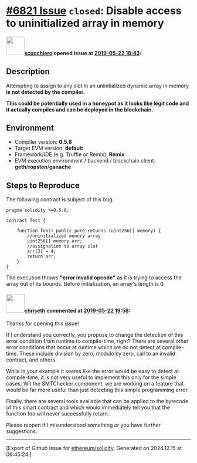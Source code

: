 # [\#6821 Issue](https://github.com/ethereum/solidity/issues/6821) `closed`: Disable access to uninitialized array in memory

#### <img src="https://avatars.githubusercontent.com/u/19697277?u=50c897705975522e290b46414bcdd6ef8d714e54&v=4" width="50">[scucchiero](https://github.com/scucchiero) opened issue at [2019-05-22 18:43](https://github.com/ethereum/solidity/issues/6821):

## Description
Attempting to assign to any slot in an uninitialized dynamic array in memory **is not detected by the compiler.**

**This could be potentially used in a honeypot as it looks like legit code and it actually compiles and can be deployed in the blockchain.**

## Environment

- Compiler version: **0.5.8**
- Target EVM version: **default**
- Framework/IDE (e.g. Truffle or Remix): **Remix**
- EVM execution environment / backend / blockchain client: **geth**/**ropsten**/**ganache**

## Steps to Reproduce
The following contract is subject of this bug.
```solidity
pragma solidity >=0.5.8;

contract Test {
    
    function foo() public pure returns (uint256[] memory) {
        //uninitialized memory array
        uint256[] memory arr;
        //assignation to array slot
        arr[3] = 4;
        return arr;
    }
}
```
The execution throws **"error invalid opcode"** as it is trying to access the array out of its bounds. Before initialization, an array's length is 0.

#### <img src="https://avatars.githubusercontent.com/u/9073706?v=4" width="50">[chriseth](https://github.com/chriseth) commented at [2019-05-22 19:58](https://github.com/ethereum/solidity/issues/6821#issuecomment-494947797):

Thanks for opening this issue!

If I understand you correctly, you propose to change the detection of this error condition from runtime to compile-time, right? There are several other error conditions that occur at runtime which we do not detect at compile-time. These include division by zero, modulo by zero, call to an invalid contract, and others.

While in your example it seems like the error would be easy to detect at compile-time, it is not very useful to implement this only for the simple cases. Wit the SMTChecker component, we are working on a feature that would be far more useful than just detecting this simple programming error.

Finally, there are several tools available that can be applied to the bytecode of this smart contract and which would immediately tell you that the function foo will never successfully return.

Please reopen if I misunderstood something or you have further suggestions.


-------------------------------------------------------------------------------



[Export of Github issue for [ethereum/solidity](https://github.com/ethereum/solidity). Generated on 2024.12.15 at 06:45:24.]
